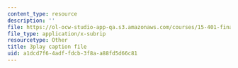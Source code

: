 ```yaml
---
content_type: resource
description: ''
file: https://ol-ocw-studio-app-qa.s3.amazonaws.com/courses/15-401-finance-theory-i-fall-2008/a1dcd7f64adffdcb3f8aa88fd5d66c81_tL7Lcl90Sc0.srt
file_type: application/x-subrip
resourcetype: Other
title: 3play caption file
uid: a1dcd7f6-4adf-fdcb-3f8a-a88fd5d66c81
---
```

